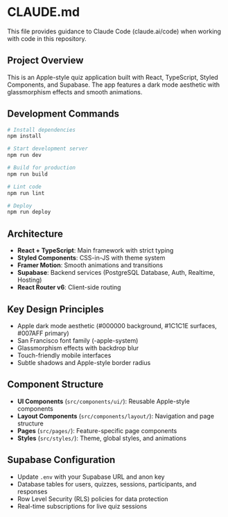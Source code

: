 # CLAUDE.md

This file provides guidance to Claude Code (claude.ai/code) when working with code in this repository.

## Project Overview

This is an Apple-style quiz application built with React, TypeScript, Styled Components, and Supabase. The app features a dark mode aesthetic with glassmorphism effects and smooth animations.

## Development Commands

```bash
# Install dependencies
npm install

# Start development server
npm run dev

# Build for production
npm run build

# Lint code
npm run lint

# Deploy
npm run deploy
```

## Architecture

- **React + TypeScript**: Main framework with strict typing
- **Styled Components**: CSS-in-JS with theme system
- **Framer Motion**: Smooth animations and transitions
- **Supabase**: Backend services (PostgreSQL Database, Auth, Realtime, Hosting)
- **React Router v6**: Client-side routing

## Key Design Principles

- Apple dark mode aesthetic (#000000 background, #1C1C1E surfaces, #007AFF primary)
- San Francisco font family (-apple-system)
- Glassmorphism effects with backdrop blur
- Touch-friendly mobile interfaces
- Subtle shadows and Apple-style border radius

## Component Structure

- **UI Components** (`src/components/ui/`): Reusable Apple-style components
- **Layout Components** (`src/components/layout/`): Navigation and page structure
- **Pages** (`src/pages/`): Feature-specific page components
- **Styles** (`src/styles/`): Theme, global styles, and animations

## Supabase Configuration

- Update `.env` with your Supabase URL and anon key
- Database tables for users, quizzes, sessions, participants, and responses
- Row Level Security (RLS) policies for data protection
- Real-time subscriptions for live quiz sessions